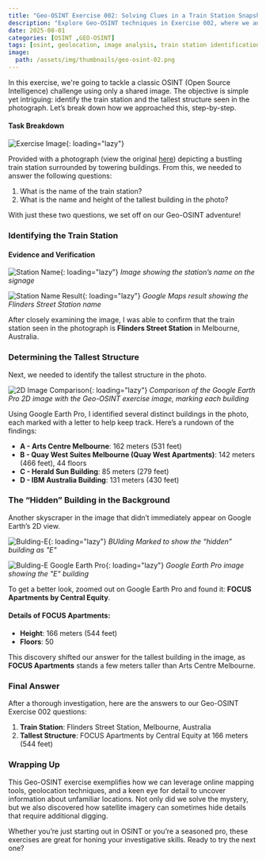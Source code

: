 ```yaml
---
title: "Geo-OSINT Exercise 002: Solving Clues in a Train Station Snapshot"
description: "Explore Geo-OSINT techniques in Exercise 002, where we analyze a train station image to identify its location and the tallest building in the background. Learn step-by-step OSINT methods to uncover location-based information from photos."
date: 2025-08-01
categories: [OSINT ,GEO-OSINT]
tags: [osint, geolocation, image analysis, train station identification, tallest building]
image:  
  path: /assets/img/thumbnails/geo-osint-02.png
---
```


In this exercise, we're going to tackle a classic OSINT (Open Source Intelligence) challenge using only a shared image. The objective is simple yet intriguing: identify the train station and the tallest structure seen in the photograph. Let’s break down how we approached this, step-by-step.

#### Task Breakdown

![Exercise Image](/assets/img/bposts/geo-osint-exercise-02/osintexercise002.png){: loading="lazy"}

Provided with a photograph (view the original [here](https://gralhix.com/wp-content/uploads/2024/09/osint-exercise-002-big-picture.png)) depicting a bustling train station surrounded by towering buildings. From this, we needed to answer the following questions:

1. What is the name of the train station?
2. What is the name and height of the tallest building in the photo?

With just these two questions, we set off on our Geo-OSINT adventure!

### Identifying the Train Station

#### Evidence and Verification

![Station Name](/assets/img/bposts/geo-osint-exercise-02/signage-marked.png){: loading="lazy"}
*Image showing the station’s name on the signage*

![Station Name Result](/assets/img/bposts/geo-osint-exercise-02/stattion-name-google-map-result.png){: loading="lazy"}
*Google Maps result showing the Flinders Street Station name*

After closely examining the image,  I was able to confirm that the train station seen in the photograph is **Flinders Street Station** in Melbourne, Australia.

### Determining the Tallest Structure

Next, we needed to identify the tallest structure in the photo. 

![2D Image Comparison](/assets/img/bposts/geo-osint-exercise-02/2d-image-of-buldings.png){: loading="lazy"}
*Comparison of the Google Earth Pro 2D image with the Geo-OSINT exercise image, marking each building*

Using Google Earth Pro, I identified several distinct buildings in the photo, each marked with a letter to help keep track. Here’s a rundown of the findings:

- **A - Arts Centre Melbourne**: 162 meters (531 feet)
- **B - Quay West Suites Melbourne (Quay West Apartments)**: 142 meters (466 feet), 44 floors
- **C - Herald Sun Building**: 85 meters (279 feet)
- **D - IBM Australia Building**: 131 meters (430 feet)
### The “Hidden” Building in the Background

Another skyscraper in the image that didn’t immediately appear on Google Earth’s 2D view.

![Bulding-E](/assets/img/bposts/geo-osint-exercise-02/bulding-e.png){: loading="lazy"}
*BUlding Marked to show the “hidden” building as "E"*

![Bulding-E Google Earth Pro](/assets/img/bposts/geo-osint-exercise-02/bulding-e-google-earth.png){: loading="lazy"}
*Google Earth Pro image showing the "E" building*

To get a better look, zoomed out on Google Earth Pro and found it: **FOCUS Apartments by Central Equity**.

#### Details of FOCUS Apartments:

- **Height**: 166 meters (544 feet)
- **Floors**: 50

This discovery shifted our answer for the tallest building in the image, as **FOCUS Apartments** stands a few meters taller than Arts Centre Melbourne.

### Final Answer

After a thorough investigation, here are the answers to our Geo-OSINT Exercise 002 questions:

1. **Train Station**: Flinders Street Station, Melbourne, Australia
2. **Tallest Structure**: FOCUS Apartments by Central Equity at 166 meters (544 feet)

### Wrapping Up

This Geo-OSINT exercise exemplifies how we can leverage online mapping tools, geolocation techniques, and a keen eye for detail to uncover information about unfamiliar locations. Not only did we solve the mystery, but we also discovered how satellite imagery can sometimes hide details that require additional digging.

Whether you’re just starting out in OSINT or you’re a seasoned pro, these exercises are great for honing your investigative skills. Ready to try the next one?
